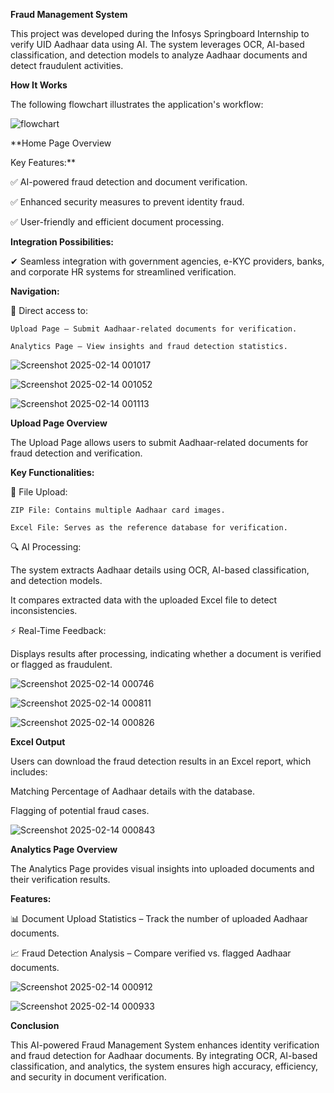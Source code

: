 **Fraud Management System**

  This project was developed during the Infosys Springboard Internship to verify UID Aadhaar data using AI. The system leverages OCR, AI-based classification, and detection models to analyze Aadhaar documents and detect fraudulent activities.


**How It Works**

  The following flowchart illustrates the application's workflow:

![flowchart](https://github.com/user-attachments/assets/8394aa37-fe82-4175-80db-5dd98d9560e4)





**Home Page Overview

Key Features:**

  ✅ AI-powered fraud detection and document verification.
  
  ✅ Enhanced security measures to prevent identity fraud.
  
  ✅ User-friendly and efficient document processing.

**Integration Possibilities:**

  ✔ Seamless integration with government agencies, e-KYC providers, banks, and corporate HR systems for streamlined verification.

**Navigation:**

  🔹 Direct access to:

    Upload Page – Submit Aadhaar-related documents for verification.

    Analytics Page – View insights and fraud detection statistics.

![Screenshot 2025-02-14 001017](https://github.com/user-attachments/assets/6ad951ac-86d2-423e-938f-ddbef43f8e6d)


![Screenshot 2025-02-14 001052](https://github.com/user-attachments/assets/7daaf070-3ba7-4f9a-af89-0d27dbbe4264)


![Screenshot 2025-02-14 001113](https://github.com/user-attachments/assets/d6934a50-254b-4e34-9750-9200b6826e9a)


**Upload Page Overview**

  The Upload Page allows users to submit Aadhaar-related documents for fraud detection and verification.

**Key Functionalities:**

  📂 File Upload:

    ZIP File: Contains multiple Aadhaar card images.

    Excel File: Serves as the reference database for verification.

🔍 AI Processing:

  The system extracts Aadhaar details using OCR, AI-based classification, and detection models.

  It compares extracted data with the uploaded Excel file to detect inconsistencies.

⚡ Real-Time Feedback:

  Displays results after processing, indicating whether a document is verified or flagged as fraudulent.

![Screenshot 2025-02-14 000746](https://github.com/user-attachments/assets/4ac491ad-cac2-4337-919f-6d30f58aa8fe)

![Screenshot 2025-02-14 000811](https://github.com/user-attachments/assets/1fb9e653-6218-44be-ac58-f44106a95b1e)

![Screenshot 2025-02-14 000826](https://github.com/user-attachments/assets/c067f79b-197e-4f61-ba09-498da4ddb2e5)

**Excel Output**

  Users can download the fraud detection results in an Excel report, which includes:
  
  Matching Percentage of Aadhaar details with the database.
  
  Flagging of potential fraud cases.

![Screenshot 2025-02-14 000843](https://github.com/user-attachments/assets/d0f82b0c-ce23-4615-964d-122b217bd421)

**Analytics Page Overview**

  The Analytics Page provides visual insights into uploaded documents and their verification results.

**Features:**

  📊 Document Upload Statistics – Track the number of uploaded Aadhaar documents.
  
  📈 Fraud Detection Analysis – Compare verified vs. flagged Aadhaar documents.

![Screenshot 2025-02-14 000912](https://github.com/user-attachments/assets/f26f427b-5e13-40c0-9cc8-0a498fba1784)

![Screenshot 2025-02-14 000933](https://github.com/user-attachments/assets/37f42a2e-3663-4548-a02e-70a3d4520088)


**Conclusion**

  This AI-powered Fraud Management System enhances identity verification and fraud detection for Aadhaar documents. By integrating OCR, AI-based classification, and analytics, the system ensures high accuracy, efficiency, and security in document verification.
